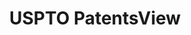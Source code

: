 ---
bigquery: https://console.cloud.google.com/bigquery?p=patents-public-data&d=patentsview&page=dataset
citation: Attribution should be given to PatentsView for use, distribution, or derivative
  works.
code: https://github.com/CSSIP-AIR/PatentsView-Code-Snippets/
contributors: USPTO
cost: None
description: 'PatentsView includes US patent data including raw data (summaries, applications,
  pregrant applications), disambugations of inventors and assignees, and inventor
  gender estimates.  Also foreign priority data, # of figures and sheets, and government
  interest statements.'
documentation: https://patentsview.org/query/builder-faqs
last_edit: Mon, 04 Apr 2022 19:02:57 GMT
location: https://patentsview.org/
maintained_by: USPTO
record_creation_timestamp: 12/2/2020 17:20:46
schema_fields: '[''category_id'', ''name_last'', ''num_claims'', ''kind'', ''disamb_assignee_id_20191008'',
  ''level_two'', ''inventor_id'', ''mainclass_id'', ''action_date'', ''disamb_inventor_id_20190312'',
  ''field_title'', ''male'', ''citation_id'', ''length'', ''disamb_assignee_id_20200331'',
  ''classification_value'', ''fname'', ''rawlocation_id'', ''longitude'', ''reldocno'',
  ''section'', ''sequence'', ''rule_47'', ''term_disclaimer'', ''latin_name'', ''disamb_inventor_id_20191008'',
  ''uuid'', ''name'', ''variety'', ''deceased'', ''latlong'', ''title'', ''disamb_inventor_id_20190820'',
  ''num_sheets'', ''num_figures'', ''city'', ''abstract'', ''disamb_inventor_id_20170808'',
  ''level_three'', ''lapse_of_patent'', ''ipc_version_indicator'', ''disamb_assignee_id_20190312'',
  ''group_id'', ''category'', ''disamb_inventor_id_20170307'', ''country_transformed'',
  ''ipc_class'', ''disamb_inventor_id_20201229'', ''level_one'', ''exemplary'', ''dependent'',
  ''disamb_inventor_id_20191231'', ''relkind'', ''doc_type'', ''country'', ''rawassignee_id'',
  ''disamb_inventor_id_20171226'', ''field_id'', ''term_grant'', ''disamb_inventor_id_20171003'',
  ''number'', ''disamb_inventor_id_20181127'', ''subclass'', ''assignee_id'', ''publication_number'',
  ''classification_data_source'', ''male_flag'', ''num'', ''disamb_assignee_id_20200630'',
  ''symbol_position'', ''classification_status'', ''latitude'', ''name_first'', ''classification_level'',
  ''type'', ''subgroup'', ''sector_title'', ''disamb_inventor_id_20200331'', ''subsection_id'',
  ''status'', ''disamb_inventor_id_20200630'', ''_102_date'', ''date'', ''gi_statement'',
  ''application_id'', ''term_extension'', ''organization'', ''series_code'', ''contract_award_number'',
  ''rel_id'', ''lname'', ''subgroup_id'', ''disamb_assignee_id_20181127'', ''filename'',
  ''county_fips'', ''group'', ''attribution_status'', ''disamb_assignee_id_20190820'',
  ''main_group'', ''role'', ''location_id'', ''rawinventor_id'', ''disamb_inventor_id_20200929'',
  ''doctype'', ''text'', ''state_fips'', ''organization_id'', ''disamb_assignee_id_20200929'',
  ''withdrawn'', ''patent_id'', ''disamb_inventor_id_20180528'', ''disclaimer_date'',
  ''designation'', ''disamb_assignee_id_20191231'', ''applicant_type'', ''f371_date'',
  ''subclass_id'', ''subcategory_id'', ''f102_date'', ''county'', ''section_id'',
  ''lawyer_id'', ''_371_date'', ''state'', ''id'']'
shortname: patentsview
tags:
- disambiguation
- United States
- gender
terms_of_use: Creative Commons Attribution 4.0 International License.
timeframe: 1963-1999
title: USPTO PatentsView
uuid: cf1780b1-e265-4e49-8d1d-83b9cfe0fd9a
---